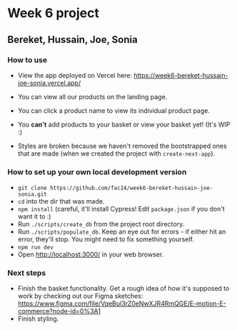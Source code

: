 # Week 6 project

## Bereket, Hussain, Joe, Sonia

### How to use

- View the app deployed on Vercel here: https://week6-bereket-hussain-joe-sonia.vercel.app/

- You can view all our products on the landing page.
- You can click a product name to view its individual product page.
- You **can't** add products to your basket or view your basket yet! (It's WIP :)
- Styles are broken because we haven't removed the bootstrapped ones that are made (when we created the project with ``create-next-app``).

### How to set up your own local development version

- ``git clone https://github.com/fac24/week6-bereket-hussain-joe-sonia.git``
- ``cd`` into the dir that was made.
- ``npm install`` (careful, it'll install Cypress! Edit ``package.json`` if you don't want it to :)
- Run ``./scripts/create_db`` from the project root directory.
- Run ``./scripts/populate_db``. Keep an eye out for errors - if either hit an error, they'll stop. You might need to fix something yourself.
- ``npm run dev``
- Open [http://localhost:3000/](http://localhost:3000/) in your web browser.

### Next steps

- Finish the basket functionality. Get a rough idea of how it's supposed to work by checking out our Figma sketches: https://www.figma.com/file/VqeBuI3rZ0eNwXJR4RmQGE/E-motion-E-commerce?node-id=0%3A1
- Finish styling.
